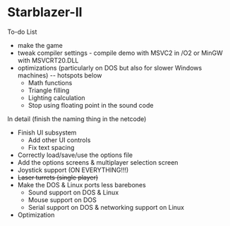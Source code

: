 # Starblazer-II
To-do List
- make the game
- tweak compiler settings - compile demo with MSVC2 in /O2 or MinGW with MSVCRT20.DLL
- optimizations (particularly on DOS but also for slower Windows machines) -- hotspots below
  - Math functions
  - Triangle filling
  - Lighting calculation
  - Stop using floating point in the sound code

In detail (finish the naming thing in the netcode)
- Finish UI subsystem
  - Add other UI controls
  - Fix text spacing
- Correctly load/save/use the options file
- Add the options screens & multiplayer selection screen
- Joystick support (ON EVERYTHING!!!)
- ~~Laser turrets (single player)~~
- Make the DOS & Linux ports less barebones
  - Sound support on DOS & Linux
  - Mouse support on DOS
  - Serial support on DOS & networking support on Linux
- Optimization
